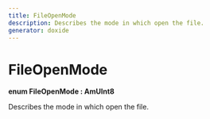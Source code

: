 ```yaml
---
title: FileOpenMode
description: Describes the mode in which open the file. 
generator: doxide
---
```



# FileOpenMode

**enum FileOpenMode : AmUInt8**


Describes the mode in which open the file.
     




